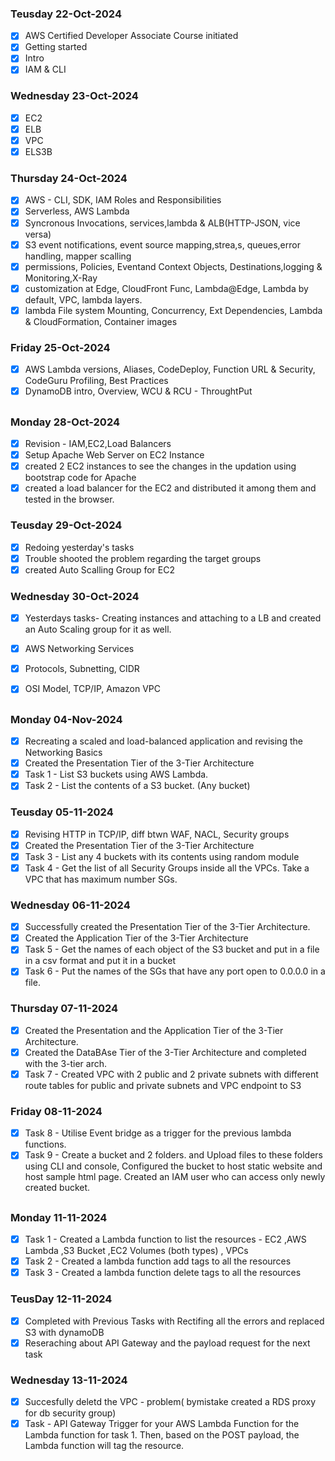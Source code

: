 ### Teusday 22-Oct-2024
- [x] AWS Certified Developer Associate Course initiated
- [x] Getting started
- [x] Intro
- [x] IAM & CLI

### Wednesday 23-Oct-2024
- [x] EC2
- [x] ELB
- [x] VPC
- [x] ELS3B

### Thursday 24-Oct-2024
- [x] AWS - CLI, SDK, IAM Roles and Responsibilities
- [x] Serverless, AWS Lambda 
- [x] Syncronous Invocations, services,lambda & ALB(HTTP-JSON, vice versa)
- [x] S3 event notifications, event source mapping,strea,s, queues,error handling, mapper scalling
- [x] permissions, Policies, Eventand Context Objects, Destinations,logging & Monitoring,X-Ray
- [x] customization at Edge, CloudFront Func, Lambda@Edge, Lambda by default, VPC, lambda layers.
- [x] lambda File system Mounting, Concurrency, Ext Dependencies, Lambda & CloudFormation, Container images

### Friday 25-Oct-2024
- [x] AWS Lambda versions, Aliases, CodeDeploy, Function URL & Security, CodeGuru Profiling, Best Practices
- [x] DynamoDB intro, Overview, WCU & RCU - ThroughtPut

##

### Monday 28-Oct-2024
- [x] Revision - IAM,EC2,Load Balancers
- [x] Setup Apache Web Server on EC2 Instance 
- [x] created 2 EC2 instances to see the changes in the updation using bootstrap code for Apache
- [x] created a load balancer for the EC2 and distributed it among them and tested in the browser.

### Teusday 29-Oct-2024
- [x] Redoing yesterday's tasks
- [x] Trouble shooted the problem regarding the target groups
- [x] created Auto Scalling Group for EC2

### Wednesday 30-Oct-2024
- [x] Yesterdays tasks- Creating instances and attaching to a LB and created an Auto Scaling group for it as well.
- [x] AWS Networking Services
- [x] Protocols, Subnetting, CIDR
- [x] OSI Model, TCP/IP, Amazon VPC


##


### Monday 04-Nov-2024
- [x] Recreating a scaled and load-balanced application and revising the Networking Basics
- [x] Created the Presentation Tier of the 3-Tier Architecture
- [x] Task 1 - List S3 buckets using AWS Lambda.
- [x] Task 2 - List the contents of a S3 bucket. (Any bucket)

### Teusday 05-11-2024
- [x] Revising HTTP in TCP/IP, diff btwn WAF, NACL, Security groups
- [x] Created the Presentation Tier of the 3-Tier Architecture
- [x] Task 3 - List any 4 buckets with its contents using random module
- [x] Task 4 - Get the list of all Security Groups inside all the VPCs. Take a VPC that has maximum number SGs.

### Wednesday 06-11-2024
- [x] Successfully created the Presentation Tier of the 3-Tier Architecture.
- [x] Created the Application Tier of the 3-Tier Architecture
- [x] Task 5 - Get the names of each object of the S3 bucket and put in a file in a csv format and put it in a bucket
- [x] Task 6 - Put the names of the SGs that have any port open to 0.0.0.0 in a file.

### Thursday 07-11-2024
- [x] Created the Presentation and the Application Tier of the 3-Tier Architecture.
- [x] Created the DataBAse Tier of the 3-Tier Architecture and completed with the 3-tier arch.
- [x] Task 7 - Created VPC with 2 public and 2 private subnets with different route tables for public and private subnets and  VPC endpoint to S3

### Friday 08-11-2024
- [x] Task 8 - Utilise Event bridge as a trigger for the previous lambda functions.
- [x] Task 9 - Create a bucket and 2 folders. and Upload files to these folders using CLI and console, Configured the bucket to host static website and host sample html page. Created an IAM user who can access only newly created bucket.

##

### Monday 11-11-2024
- [x] Task 1 - Created a Lambda function to list the resources - EC2 ,AWS Lambda ,S3 Bucket ,EC2 Volumes (both types) , VPCs 
- [x] Task 2 - Created a lambda function add tags to all the resources
- [x] Task 3 - Created a lambda function delete tags to all the resources

### TeusDay 12-11-2024
- [x] Completed with Previous Tasks with Rectifing all the errors and replaced S3 with dynamoDB
- [x] Reseraching about API Gateway and the payload request for the next task

### Wednesday 13-11-2024
- [x] Succesfully deletd the VPC - problem( bymistake created a RDS proxy for db security group)
- [x] Task - API Gateway Trigger for your AWS Lambda Function for the Lambda function for task 1. Then, based on the POST payload, the Lambda function will tag the resource. 